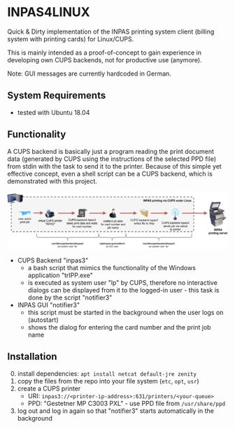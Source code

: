 # INPAS4LINUX

Quick & Dirty implementation of the INPAS printing system client (billing system with printing cards) for Linux/CUPS.

This is mainly intended as a proof-of-concept to gain experience in developing own CUPS backends, not for productive use (anymore).

Note: GUI messages are currently hardcoded in German.

## System Requirements
- tested with Ubuntu 18.04

## Functionality
A CUPS backend is basically just a program reading the print document data (generated by CUPS using the instructions of the selected PPD file) from stdin with the task to send it to the printer. Because of this simple yet effective concept, even a shell script can be a CUPS backend, which is demonstrated with this project.

![Structure](.github/INPAS-CUPS-Linux.png)

- CUPS Backend "inpas3"
  - a bash script that mimics the functionality of the Windows application "trIPP.exe"
  - is executed as system user "lp" by CUPS, therefore no interactive dialogs can be displayed from it to the logged-in user - this task is done by the script "notifier3"
- INPAS GUI "notifier3"
  - this script must be started in the background when the user logs on (autostart)
  - shows the dialog for entering the card number and the print job name

## Installation
0. install dependencies: `apt install netcat default-jre zenity`
1. copy the files from the repo into your file system (`etc`, `opt`, `usr`)
2. create a CUPS printer
   - URI: `inpas3://<printer-ip-address>:631/printers/<your-queue>`
   - PPD: "Gestetner MP C3003 PXL" - use PPD file from `/usr/share/ppd`
3. log out and log in again so that "notifier3" starts automatically in the background
